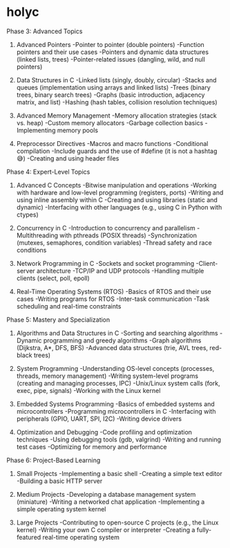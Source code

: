 # holyc


Phase 3: Advanced Topics

1. Advanced Pointers
  -Pointer to pointer (double pointers)
  -Function pointers and their use cases
  -Pointers and dynamic data structures (linked lists, trees)
  -Pointer-related issues (dangling, wild, and null pointers)

2. Data Structures in C
  -Linked lists (singly, doubly, circular)
  -Stacks and queues (implementation using arrays and linked lists)
  -Trees (binary trees, binary search trees)
  -Graphs (basic introduction, adjacency matrix, and list)
  -Hashing (hash tables, collision resolution techniques)

3. Advanced Memory Management
  -Memory allocation strategies (stack vs. heap)
  -Custom memory allocators
  -Garbage collection basics
  -Implementing memory pools

4. Preprocessor Directives
  -Macros and macro functions
  -Conditional compilation
  -Include guards and the use of #define (it is not a hashtag 😅)
  -Creating and using header files

Phase 4: Expert-Level Topics

1. Advanced C Concepts
  -Bitwise manipulation and operations
  -Working with hardware and low-level programming (registers, ports)
  -Writing and using inline assembly within C
  -Creating and using libraries (static and dynamic)
  -Interfacing with other languages (e.g., using C in Python with ctypes)

2. Concurrency in C
  -Introduction to concurrency and parallelism
  -Multithreading with pthreads (POSIX threads)
  -Synchronization (mutexes, semaphores, condition variables)
  -Thread safety and race conditions

3. Network Programming in C
  -Sockets and socket programming
  -Client-server architecture
  -TCP/IP and UDP protocols
  -Handling multiple clients (select, poll, epoll)

4. Real-Time Operating Systems (RTOS)
  -Basics of RTOS and their use cases
  -Writing programs for RTOS
  -Inter-task communication
  -Task scheduling and real-time constraints

Phase 5: Mastery and Specialization

1. Algorithms and Data Structures in C
  -Sorting and searching algorithms
  -Dynamic programming and greedy algorithms
  -Graph algorithms (Dijkstra, A*, DFS, BFS)
  -Advanced data structures (trie, AVL trees, red-black trees)

2. System Programming 
  -Understanding OS-level concepts (processes, threads, memory management)
  -Writing system-level programs (creating and managing processes, IPC)
  -Unix/Linux system calls (fork, exec, pipe, signals)
  -Working with the Linux kernel

3. Embedded Systems Programming
  -Basics of embedded systems and microcontrollers
  -Programming microcontrollers in C
  -Interfacing with peripherals (GPIO, UART, SPI, I2C)
  -Writing device drivers

4. Optimization and Debugging
  -Code profiling and optimization techniques
  -Using debugging tools (gdb, valgrind)
  -Writing and running test cases
  -Optimizing for memory and performance

Phase 6: Project-Based Learning

1. Small Projects
  -Implementing a basic shell
  -Creating a simple text editor
  -Building a basic HTTP server

2. Medium Projects
  -Developing a database management system (miniature)
  -Writing a networked chat application
  -Implementing a simple operating system kernel

3. Large Projects
  -Contributing to open-source C projects (e.g., the Linux kernel)
  -Writing your own C compiler or interpreter
  -Creating a fully-featured real-time operating system